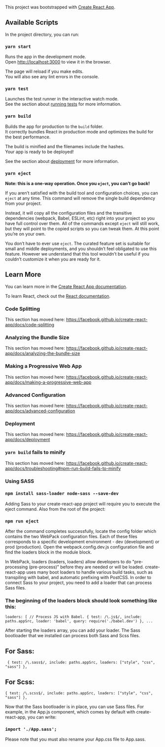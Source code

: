 This project was bootstrapped with [Create React App](https://github.com/facebook/create-react-app).

## Available Scripts

In the project directory, you can run:

### `yarn start`

Runs the app in the development mode.<br />
Open [http://localhost:3000](http://localhost:3000) to view it in the browser.

The page will reload if you make edits.<br />
You will also see any lint errors in the console.

### `yarn test`

Launches the test runner in the interactive watch mode.<br />
See the section about [running tests](https://facebook.github.io/create-react-app/docs/running-tests) for more information.

### `yarn build`

Builds the app for production to the `build` folder.<br />
It correctly bundles React in production mode and optimizes the build for the best performance.

The build is minified and the filenames include the hashes.<br />
Your app is ready to be deployed!

See the section about [deployment](https://facebook.github.io/create-react-app/docs/deployment) for more information.

### `yarn eject`

**Note: this is a one-way operation. Once you `eject`, you can’t go back!**

If you aren’t satisfied with the build tool and configuration choices, you can `eject` at any time. This command will remove the single build dependency from your project.

Instead, it will copy all the configuration files and the transitive dependencies (webpack, Babel, ESLint, etc) right into your project so you have full control over them. All of the commands except `eject` will still work, but they will point to the copied scripts so you can tweak them. At this point you’re on your own.

You don’t have to ever use `eject`. The curated feature set is suitable for small and middle deployments, and you shouldn’t feel obligated to use this feature. However we understand that this tool wouldn’t be useful if you couldn’t customize it when you are ready for it.

## Learn More

You can learn more in the [Create React App documentation](https://facebook.github.io/create-react-app/docs/getting-started).

To learn React, check out the [React documentation](https://reactjs.org/).

### Code Splitting

This section has moved here: https://facebook.github.io/create-react-app/docs/code-splitting

### Analyzing the Bundle Size

This section has moved here: https://facebook.github.io/create-react-app/docs/analyzing-the-bundle-size

### Making a Progressive Web App

This section has moved here: https://facebook.github.io/create-react-app/docs/making-a-progressive-web-app

### Advanced Configuration

This section has moved here: https://facebook.github.io/create-react-app/docs/advanced-configuration

### Deployment

This section has moved here: https://facebook.github.io/create-react-app/docs/deployment

### `yarn build` fails to minify

This section has moved here: https://facebook.github.io/create-react-app/docs/troubleshooting#npm-run-build-fails-to-minify

### Using SASS

### `npm install sass-loader node-sass --save-dev`

 Adding Sass to your create-react-app project will require you to execute the eject command.  Also from the root of the project:
 
###  `npm run eject`
 
 After the command completes successfully, locate the config folder which contains the two WebPack configuration files.  Each of these files corresponds to a specific development environment - dev (development) or prod (production).  Open the webpack.config.dev.js configuration file and find the loaders block in the module block.

 In WebPack, loaders (loaders, loaders) allow developers to do "pre-processing (pre-process)" before they are needed or will be loaded.  create-react-app uses many boot loaders to handle various build tasks, such as transpiling with babel, and automatic prefixing with PostCSS.  In order to connect Sass to your project, you need to add a loader that can process Sass files.

 ### The beginning of the loaders block should look something like this:
 
 `loaders: [
  // Process JS with Babel.
  {
    test: /\.js$/,
    include: paths.appSrc,
    loader: 'babel',
    query: require('./babel.dev')
  },
  ...`
  
 After starting the loaders array, you can add your loader.  The Sass bootloader that we installed can process both Sass and Scss files.

 ## For Sass:
 
 
` {
  test: /\.sass$/,
  include: paths.appSrc,
  loaders: ["style", "css", "sass"]
},`


## For Scss:


`{
  test: /\.scss$/,
  include: paths.appSrc,
  loaders: ["style", "css", "sass"]
},`

Now that the Sass bootloader is in place, you can use Sass files. 
For example, in the App.js component, which comes by default with create-react-app, you can write:

###   `import './App.sass';`

Please note that you must also rename your App.css file to App.sass.
